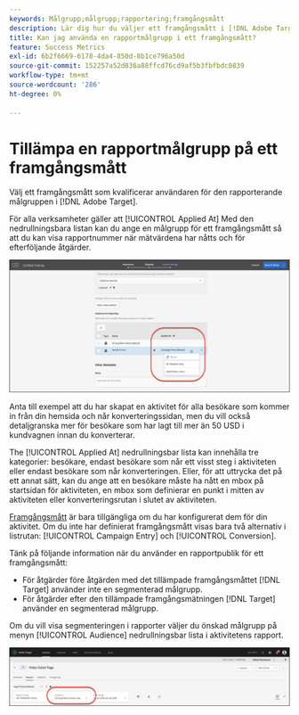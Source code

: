 ```yaml
---
keywords: Målgrupp;målgrupp;rapportering;framgångsmått
description: Lär dig hur du väljer ett framgångsmått i [!DNL Adobe Target] som kvalificerar användaren för den rapporterande målgruppen.
title: Kan jag använda en rapportmålgrupp i ett framgångsmått?
feature: Success Metrics
exl-id: 6b2f6669-6178-4da4-850d-8b1ce796a50d
source-git-commit: 152257a52d836a88ffcd76cd9af5b3fbfbdc0839
workflow-type: tm+mt
source-wordcount: '286'
ht-degree: 0%

---
```


# Tillämpa en rapportmålgrupp på ett framgångsmått

Välj ett framgångsmått som kvalificerar användaren för den rapporterande målgruppen i [!DNL Adobe Target].

För alla verksamheter gäller att [!UICONTROL Applied At] Med den nedrullningsbara listan kan du ange en målgrupp för ett framgångsmått så att du kan visa rapportnummer när mätvärdena har nåtts och för efterföljande åtgärder.

![](assets/success_metric.png)

Anta till exempel att du har skapat en aktivitet för alla besökare som kommer in från din hemsida och når konverteringssidan, men du vill också detaljgranska mer för besökare som har lagt till mer än 50 USD i kundvagnen innan du konverterar.

The [!UICONTROL Applied At] nedrullningsbar lista kan innehålla tre kategorier: besökare, endast besökare som når ett visst steg i aktiviteten eller endast besökare som når konverteringen. Eller, för att uttrycka det på ett annat sätt, kan du ange att en besökare måste ha nått en mbox på startsidan för aktiviteten, en mbox som definierar en punkt i mitten av aktiviteten eller konverteringsrutan i slutet av aktiviteten.

[Framgångsmått](/help/main/c-activities/r-success-metrics/success-metrics.md#reference_D011575C85DA48E989A244593D9B9924) är bara tillgängliga om du har konfigurerat dem för din aktivitet. Om du inte har definierat framgångsmått visas bara två alternativ i listrutan: [!UICONTROL Campaign Entry] och [!UICONTROL Conversion].

Tänk på följande information när du använder en rapportpublik för ett framgångsmått:

* För åtgärder före åtgärden med det tillämpade framgångsmåttet [!DNL Target] använder inte en segmenterad målgrupp.
* För åtgärder efter den tillämpade framgångsmätningen [!DNL Target] använder en segmenterad målgrupp.

Om du vill visa segmenteringen i rapporter väljer du önskad målgrupp på menyn [!UICONTROL Audience] nedrullningsbar lista i aktivitetens rapport.

![](assets/reporting_audience_dropdown.png)
